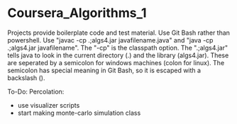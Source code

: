 # Coursera_Algorithms_1

Projects provide boilerplate code and test material.
Use Git Bash rather than powershell.
Use "javac -cp .\;algs4.jar javafilename.java" and "java -cp .\;algs4.jar javafilename".
The "-cp" is the classpath option.
The ".\;algs4.jar" tells java to look in the current directory (.) and the library (algs4.jar). These are seperated by a semicolon for windows machines (colon for linux). The semicolon has special meaning in Git Bash, so it is escaped with a backslash (\).

To-Do:
Percolation:
- use visualizer scripts
- start making monte-carlo simulation class